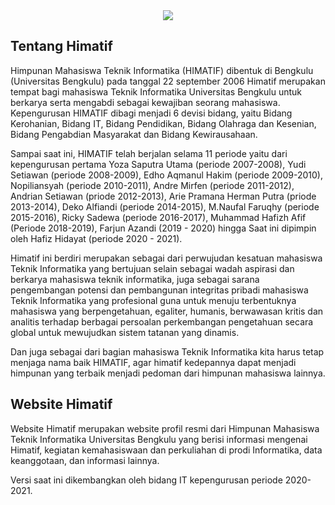<div style="text-align: center;">
<a href="http://himatifunib.org/" target="_blank">
<img src="https://himatifunib.org/storage/156/himatif-6000_small.png"></a>
</div>

## Tentang Himatif

Himpunan Mahasiswa Teknik Informatika (HIMATIF) dibentuk di Bengkulu (Universitas Bengkulu) pada tanggal 22 september 2006 Himatif merupakan tempat bagi mahasiswa Teknik Informatika Universitas Bengkulu untuk berkarya serta mengabdi sebagai kewajiban seorang mahasiswa. Kepengurusan HIMATIF dibagi menjadi 6 devisi bidang, yaitu Bidang Kerohanian, Bidang IT, Bidang Pendidikan, Bidang Olahraga dan Kesenian, Bidang Pengabdian Masyarakat dan Bidang Kewirausahaan.

Sampai saat ini, HIMATIF telah berjalan selama 11 periode yaitu dari kepengurusan pertama Yoza Saputra Utama (periode 2007-2008), Yudi Setiawan (periode 2008-2009), Edho Aqmanul Hakim (periode 2009-2010), Nopiliansyah (periode  2010-2011), Andre Mirfen (periode 2011-2012), Andrian Setiawan (priode 2012-2013), Arie Pramana Herman Putra (priode 2013-2014), Deko Alfiandi (periode 2014-2015), M.Naufal Faruqhy (periode 2015-2016), Ricky Sadewa (periode 2016-2017), Muhammad Hafizh Afif (Periode 2018-2019), Farjun Azandi (2019 - 2020) hingga Saat ini dipimpin oleh Hafiz Hidayat (periode 2020 - 2021).

Himatif ini berdiri merupakan sebagai dari perwujudan kesatuan mahasiswa Teknik Informatika yang bertujuan selain sebagai wadah aspirasi dan berkarya mahasiswa teknik informatika, juga sebagai sarana pengembangan potensi dan pembangunan integritas pribadi mahasiswa  Teknik Informatika yang profesional guna untuk menuju terbentuknya mahasiswa yang berpengetahuan, egaliter, humanis, berwawasan kritis dan analitis terhadap berbagai persoalan perkembangan pengetahuan secara global untuk mewujudkan sistem tatanan yang dinamis.

Dan juga sebagai dari bagian mahasiswa Teknik Informatika kita harus tetap menjaga nama baik HIMATIF, agar himatif kedepannya dapat menjadi himpunan yang terbaik menjadi pedoman dari himpunan mahasiswa lainnya.

## Website Himatif
Website Himatif merupakan website profil resmi dari Himpunan Mahasiswa Teknik Informatika Universitas Bengkulu yang berisi informasi mengenai Himatif, kegiatan kemahasiswaan dan perkuliahan di prodi Informatika, data keanggotaan, dan informasi lainnya.

Versi saat ini dikembangkan oleh bidang IT kepengurusan periode 2020-2021.

